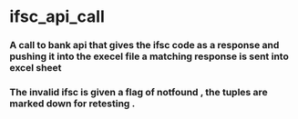 # ifsc_api_call

### A call to bank api that gives the ifsc code as a response and pushing it into the execel file a matching response is sent into excel sheet 
### The invalid ifsc is given a flag of notfound , the tuples are marked down for retesting .
